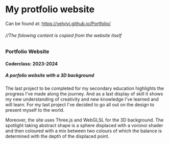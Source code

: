 # My protfolio website

Can be found at: https://velyivi.github.io/Portfolio/

###### //The folowing content is copied from the website itself
### Portfolio Website

#### Coderclass: 2023-2024
##### A porfolio website with a 3D background

The last project to be completed for my secondary education highlights the progress I've made along the journey. And as a last display of skill it shows my new understanding of creativity and new knowledge I've learned and will learn. For my last project I've decided to go all out on the design to present myself to the world.

Moreover, the site uses Three.js and WebGLSL for the 3D background. The spotlight taking abstract shape is a sphere displaced with a voronoi shader and then coloured with a mix between two colours of which the balance is determined with the depth of the displaced point. 

